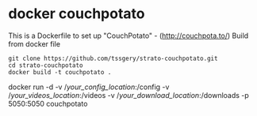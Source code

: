 # docker couchpotato
This is a Dockerfile to set up "CouchPotato" - (http://couchpota.to/)
Build from docker file
```
git clone https://github.com/tssgery/strato-couchpotato.git
cd strato-couchpotato
docker build -t couchpotato .
```
docker run -d -v /*your_config_location*:/config -v /*your_videos_location*:/videos -v /*your_download_location*:/downloads -p 5050:5050 couchpotato
